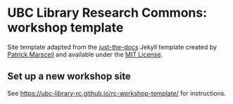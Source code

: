 # UBC Library Research Commons: workshop template

Site template adapted from the [just-the-docs](https://github.com/pmarsceill/just-the-docs) Jekyll template created by [Patrick Marsceil](https://github.com/pmarsceill) and available under the [MIT License](http://opensource.org/licenses/MIT).


## Set up a new workshop site
See https://ubc-library-rc.github.io/rc-workshop-template/ for instructions.
